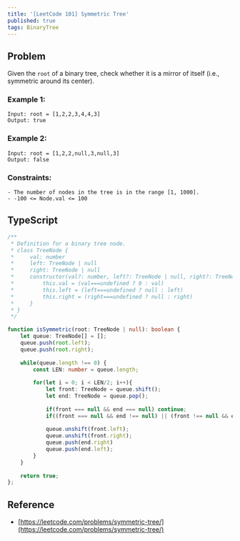 ```yaml
---
title: '[LeetCode 101] Symmetric Tree'
published: true
tags: BinaryTree
---
```


## Problem

Given the `root` of a binary tree, check whether it is a mirror of itself (i.e., symmetric around its center).

### Example 1:

```
Input: root = [1,2,2,3,4,4,3]
Output: true
```

### Example 2:

```
Input: root = [1,2,2,null,3,null,3]
Output: false
```
 
### Constraints:

```
- The number of nodes in the tree is in the range [1, 1000].
- -100 <= Node.val <= 100
```

## TypeScript

```typescript
/**
 * Definition for a binary tree node.
 * class TreeNode {
 *     val: number
 *     left: TreeNode | null
 *     right: TreeNode | null
 *     constructor(val?: number, left?: TreeNode | null, right?: TreeNode | null) {
 *         this.val = (val===undefined ? 0 : val)
 *         this.left = (left===undefined ? null : left)
 *         this.right = (right===undefined ? null : right)
 *     }
 * }
 */

function isSymmetric(root: TreeNode | null): boolean {
    let queue: TreeNode[] = [];
    queue.push(root.left);
    queue.push(root.right);
    
    while(queue.length !== 0) {
        const LEN: number = queue.length;
        
        for(let i = 0; i < LEN/2; i++){
            let front: TreeNode = queue.shift();
            let end: TreeNode = queue.pop();
            
            if(front === null && end === null) continue;
            if((front === null && end !== null) || (front !== null && end === null) || (front.val !== end.val)) return false;
            
            queue.unshift(front.left);
            queue.unshift(front.right);
            queue.push(end.right)
            queue.push(end.left);
        }
    }
    
    return true;
};
```

## Reference

- [https://leetcode.com/problems/symmetric-tree/](https://leetcode.com/problems/symmetric-tree/)
